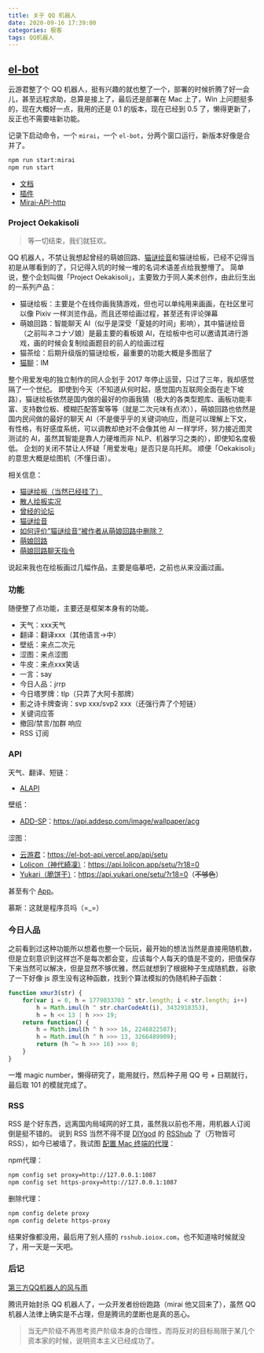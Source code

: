 ```yaml
---
title: 关于 QQ 机器人
date: 2020-09-16 17:39:00
categories: 极客
tags: QQ机器人
---
```


## [el-bot](https://www.yunyoujun.cn/note/make-el-bot/)

云游君整了个 QQ 机器人，挺有兴趣的就也整了一个，部署的时候折腾了好一会儿，甚至远程求助，总算是接上了，最后还是部署在 Mac 上了，Win 上问题挺多的，现在大概好一点，我用的还是 0.1 的版本，现在已经到 0.5 了，懒得更新了，反正也不需要啥新功能。

记录下启动命令，一个 `mirai`，一个 `el-bot`，分两个窗口运行，新版本好像是合并了。

```bash
npm run start:mirai
npm run start
```

- [文档](https://docs.bot.elpsy.cn/)
- [插件](https://github.com/ElpsyCN/el-bot-plugins)
- [Mirai-API-http](https://github.com/project-mirai/mirai-api-http)

### Project Oekakisoli

> 等一切结束，我们就狂欢。

QQ 机器人，不禁让我想起曾经的萌娘回路、[猫谜绘音](https://zh.moegirl.org/%E7%8C%AB%E8%B0%9C%E7%BB%98%E9%9F%B3)和猫谜绘板，已经不记得当初是从哪看到的了，只记得入坑的时候一堆的名词术语差点给我整懵了。
简单说，整个企划叫做「Project Oekakisoli」，主要致力于同人美术创作，由此衍生出的一系列产品：

- 猫谜绘板：主要是个在线你画我猜游戏，但也可以单纯用来画画，在社区里可以像 Pixiv 一样浏览作品，而且还带绘画过程，甚至还有评论弹幕
- 萌娘回路：智能聊天 AI（似乎是深受「夏娃的时间」影响），其中猫谜绘音（之前叫ネコナゾ娘）是最主要的看板娘 AI，在绘板中也可以邀请其进行游戏，画的时候会复制绘画题目的前人的绘画过程
- 猫茶绘：后期升级版的猫谜绘板，最重要的功能大概是多图层了
- [猫聊](https://github.com/qyx525127/NekoIM)：IM

整个用爱发电的独立制作的同人企划于 2017 年停止运营，只过了三年，我却感觉隔了一个世纪。
即使到今天（不知道从何时起，感觉国内互联网全面在走下坡路），猫谜绘板依然是国内做的最好的你画我猜（极大的各类型题库、画板功能丰富、支持数位板、模糊匹配答案等等（就是二次元味有点浓）），萌娘回路也依然是国内民间做的最好的聊天 AI（不是傻乎乎的关键词响应，而是可以理解上下文，有性格，有好感度系统，可以调教却绝对不会像其他 AI 一样学坏，努力接近图灵测试的 AI，虽然其智能是靠人力硬堆而非 NLP、机器学习之类的），即使知名度极低。
企划的关闭不禁让人怀疑「用爱发电」是否只是乌托邦。
顺便「Oekakisoli」的意思大概是绘图机（不懂日语）。

相关信息：

- [猫谜绘板（当然已经挂了）](http://www.nekonazo.com/partyex/)
- [散人绘板实况](https://b23.tv/av874564)
- [曾经的论坛](https://web.archive.org/web/20160414152842/http://bbs.nekonazo.com/forum.php)
- [猫谜绘音](https://zh.moegirl.org/%E7%8C%AB%E8%B0%9C%E7%BB%98%E9%9F%B3)
- [如何评价”猫谜绘音“被作者从萌娘回路中删除？](https://www.zhihu.com/question/47063057)
- [萌娘回路](https://sstm.moe/topic/128957-%E8%90%8C%E5%A8%98%E5%9B%9E%E8%B7%AF-%EF%BD%9E-moec-core%EF%BC%88%E5%BC%80%E6%BA%90%E8%BD%AC%E8%BD%BD%EF%BC%89/)
- [萌娘回路聊天指令](https://tieba.baidu.com/p/4136856025)
  
说起来我也在绘板画过几幅作品，主要是临摹吧，之前也从来没画过画。

### 功能

随便整了点功能，主要还是框架本身有的功能。

- 天气：xxx天气
- 翻译：翻译xxx（其他语言→中）
- 壁纸：来点二次元
- 涩图：来点涩图
- 牛皮：来点xxx笑话
- 一言：say
- 今日人品：jrrp
- 今日塔罗牌：tlp（只弄了大阿卡那牌）
- 影之诗卡牌查询：svp xxx/svp2 xxx（还强行弄了个短链）
- 关键词应答
- 撤回/禁言/加群 响应
- RSS 订阅

### API

天气、翻译、短链：

- [ALAPI](https://www.alapi.net/)

壁纸：

- [ADD-SP](https://www.addesp.com/archives/329)：<https://api.addesp.com/image/wallpaper/acg>

涩图：

- [云游君](https://github.com/ElpsyCN/el-bot-plugins/tree/master/packages/setu)：<https://el-bot-api.vercel.app/api/setu>
- [Lolicon（神代綺凜）](https://api.lolicon.app/#/setu)：<https://api.lolicon.app/setu/?r18=0>
- [Yukari（脆饼干）](https://www.yukari.one/2020/08/10/setuAPI/)：<https://api.yukari.one/setu/?r18=0>（~~不够色~~）

甚至有个 [App](https://github.com/CBGan/hso)。

慕斯：这就是程序员吗（=_=）

### 今日人品

之前看到过这种功能所以想着也整一个玩玩，最开始的想法当然是直接用随机数，但是立刻意识到这样岂不是每次都会变，应该每个人每天的值是不变的，把值保存下来当然可以解决，但是显然不够优雅，然后就想到了根据种子生成随机数，谷歌了一下好像 js 原生没有这种函数，找到个算法模拟的伪随机种子函数：

```js
function xmur3(str) {
    for(var i = 0, h = 1779033703 ^ str.length; i < str.length; i++)
        h = Math.imul(h ^ str.charCodeAt(i), 3432918353),
        h = h << 13 | h >>> 19;
    return function() {
        h = Math.imul(h ^ h >>> 16, 2246822507);
        h = Math.imul(h ^ h >>> 13, 3266489909);
        return (h ^= h >>> 16) >>> 0;
    }
}
```

一堆 magic number，懒得研究了，能用就行，然后种子用 QQ 号 + 日期就行，最后取 101 的模就完成了。

### RSS

RSS 是个好东西，远离国内局域网的好工具，虽然我以前也不用，用机器人订阅倒是挺不错的。
说到 RSS 当然不得不提 [DIYgod](https://diygod.me/) 的 [RSShub](https://rsshub.app/) 了（万物皆可 RSS），如今已被墙了，我试图 [配置 Mac 终端的代理](https://www.yfmingo.cn/2018/06/29/mac-terminal-shadowsocks/)：

npm代理：
```bash
npm config set proxy=http://127.0.0.1:1087
npm config set https-proxy=http://127.0.0.1:1087
```

删除代理：
```bash
npm config delete proxy
npm config delete https-proxy
```

结果好像都没用，最后用了别人搭的 `rsshub.ioiox.com`，也不知道啥时候就没了，用一天是一天吧。

### 后记

[第三方QQ机器人的风与雨](https://card.weibo.com/article/m/show/id/2309404533401464996007)

腾讯开始封杀 QQ 机器人了，一众开发者纷纷跑路（mirai 他又回来了），虽然 QQ 机器人法律上确实是不占理，但是腾讯的垄断也是真的恶心。

> 当无产阶级不再思考资产阶级本身的合理性，而将反对的目标局限于某几个资本家的时候，说明资本主义已经成功了。
